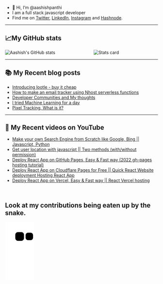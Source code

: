 - 👋 Hi, I’m @aashishpanthi
- I am a full stack javascript developer 
- Find me on [Twitter](https://twitter.com/aashishpanthi11), [LinkedIn](https://www.linkedin.com/in/aashishpanthi/), [Instagram](https://www.instagram.com/aashishpanthi11/) and [Hashnode](https://hashnode.com/@aashishpanthi).
 
 ---
 ## 📈My GitHub stats
<img alt="Stats card" src="https://github-readme-stats.vercel.app/api/top-langs/?username=aashishpanthi&theme=radical&layout=compact" width="42%" align="right" />
<img alt="Aashish's GitHub stats" src="https://github-readme-stats.vercel.app/api?username=aashishpanthi&show_icons=true&theme=radical" width="50%" />

<!---
aashishpanthi/aashishpanthi is a ✨ special ✨ repository because its `README.md` (this file) appears on your GitHub profile.
You can click the Preview link to take a look at your changes.
--->

--- 
## :books: My Recent blog posts
<!-- BLOG-POST-LIST:START -->
- [Introducing lootle - buy it cheap](https://blog.aashish-panthi.com.np/introducing-lootle)
- [How to make an email tracker using Nhost serverless functions](https://blog.aashish-panthi.com.np/make-an-email-tracker-using-nhost-serverless-functions)
- [Developer Communities and My thoughts](https://blog.aashish-panthi.com.np/developer-communities-and-my-thoughts)
- [I tried Machine Learning for a day](https://blog.aashish-panthi.com.np/i-tried-machine-learning)
- [Pixel Tracking, What is it?](https://blog.aashish-panthi.com.np/what-is-pixel-tracking)
<!-- BLOG-POST-LIST:END -->

---

## 🎥 My Recent videos on YouTube
<!-- YOUTUBE-VIDEOS-LIST:START -->
- [Make your own Search Engine from Scratch like Google, Bing || Javascript, Python](https://www.youtube.com/watch?v=YUPzpBs_iXw)
- [Get user location with javascript || Two methods &lpar;with/without permission&rpar;](https://www.youtube.com/watch?v=g5tNE7-vkGk)
- [Deploy React App on GitHub Pages, Easy &amp; Fast way &lpar;2022 gh-pages hosting tutorial&rpar;](https://www.youtube.com/watch?v=yvaJNaqQwew)
- [Deploy React App on Cloudflare Pages for Free || Quick React Website deployment Hosting React App](https://www.youtube.com/watch?v=QNShfexV9Bk)
- [Deploy React App on Vercel, Easy &amp; Fast way || React Vercel hosting](https://www.youtube.com/watch?v=cUInBy6AGHU)
<!-- YOUTUBE-VIDEOS-LIST:END -->

<br>

## Look at my contributions being eaten up by the snake.
![Snake animation](https://github.com/aashishpanthi/aashishpanthi/blob/output/github-contribution-grid-snake.svg)
